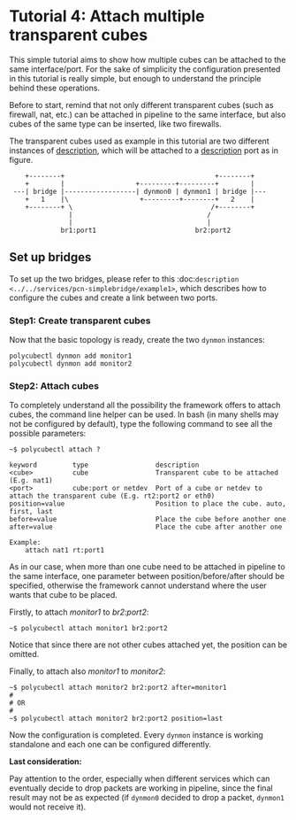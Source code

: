 # Tutorial 4: Attach multiple transparent cubes


This simple tutorial aims to show how multiple cubes can be attached to the same interface/port. For the sake of simplicity the configuration presented in this tutorial is really simple, but enough to understand the principle behind these operations.

Before to start, remind that not only different transparent cubes (such as firewall, nat, etc.) can be attached in pipeline to the same interface, but also cubes of the same type can be inserted, like two firewalls.

The transparent cubes used as example in this tutorial are two different instances of [description](../../services/pcn-dynmon/dynmon), which will be attached to a [description](../../services/pcn-simplebridge/simplebridge) port as in figure.

```
    +--------+                                      +--------+   
    +        |                  +---------+---------+        |   
 ---| bridge |------------------| dynmon0 | dynmon1 | bridge |---
    +   1    |\                  +---------+--------+   2    |   
    +--------+ \                                   /+--------+   
               |                                  /              
               |                                  |              
             br1:port1                         br2:port2         
```

## Set up bridges


To set up the two bridges, please refer to this :doc:`description <../../services/pcn-simplebridge/example1>`, which describes how to configure the cubes and create a link between two ports.


### Step1: Create transparent cubes


Now that the basic topology is ready, create the two ``dynmon`` instances:

```
polycubectl dynmon add monitor1
polycubectl dynmon add monitor2
```

### Step2: Attach cubes


To completely understand all the possibility the framework offers to attach cubes, the command line helper can be used.
In bash (in many shells may not be configured by default), type the following command to see all the possible parameters:

```
~$ polycubectl attach ?

keyword         type                 description
<cube>          cube                 Transparent cube to be attached (E.g. nat1)
<port>          cube:port or netdev  Port of a cube or netdev to attach the transparent cube (E.g. rt2:port2 or eth0)
position=value                       Position to place the cube. auto, first, last
before=value                         Place the cube before another one
after=value                          Place the cube after another one

Example:
	attach nat1 rt:port1
```

As in our case, when more than one cube need to be attached in pipeline to the same interface, one parameter between position/before/after should be specified, otherwise the framework cannot understand where the user wants that cube to be placed.

Firstly, to attach *monitor1* to *br2:port2*:

```
~$ polycubectl attach monitor1 br2:port2
```

Notice that since there are not other cubes attached yet, the position can be omitted. 

Finally, to attach also *monitor1* to *monitor2*:

```
~$ polycubectl attach monitor2 br2:port2 after=monitor1
#
# OR
#
~$ polycubectl attach monitor2 br2:port2 position=last
```

Now the configuration is completed. Every ``dynmon`` instance is working standalone and each one can be configured differently.

**Last consideration:**

Pay attention to the order, especially when different services which can eventually decide to drop packets are working in pipeline, since the final result may not be as expected (if ``dynmon0`` decided to drop a packet, ``dynmon1`` would not receive it).
